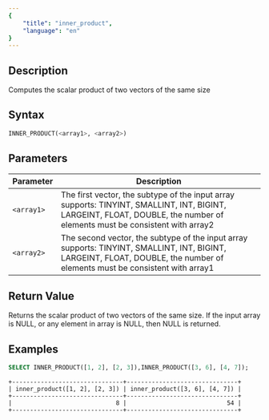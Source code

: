 ```yaml
---
{
    "title": "inner_product",
    "language": "en"
}
---
```


<!-- 
Licensed to the Apache Software Foundation (ASF) under one
or more contributor license agreements.  See the NOTICE file
distributed with this work for additional information
regarding copyright ownership.  The ASF licenses this file
to you under the Apache License, Version 2.0 (the
"License"); you may not use this file except in compliance
with the License.  You may obtain a copy of the License at
  http://www.apache.org/licenses/LICENSE-2.0
Unless required by applicable law or agreed to in writing,
software distributed under the License is distributed on an
"AS IS" BASIS, WITHOUT WARRANTIES OR CONDITIONS OF ANY
KIND, either express or implied.  See the License for the
specific language governing permissions and limitations
under the License.
-->


## Description

Computes the scalar product of two vectors of the same size

## Syntax

```sql
INNER_PRODUCT(<array1>, <array2>)
```

## Parameters

| Parameter | Description |
| -- |--|
| `<array1>` | The first vector, the subtype of the input array supports: TINYINT, SMALLINT, INT, BIGINT, LARGEINT, FLOAT, DOUBLE, the number of elements must be consistent with array2 |
| `<array2>` | The second vector, the subtype of the input array supports: TINYINT, SMALLINT, INT, BIGINT, LARGEINT, FLOAT, DOUBLE, the number of elements must be consistent with array1 |

## Return Value

Returns the scalar product of two vectors of the same size. If the input array is NULL, or any element in array is NULL, then NULL is returned.

## Examples

```sql
SELECT INNER_PRODUCT([1, 2], [2, 3]),INNER_PRODUCT([3, 6], [4, 7]);
```

```text
+-------------------------------+-------------------------------+
| inner_product([1, 2], [2, 3]) | inner_product([3, 6], [4, 7]) |
+-------------------------------+-------------------------------+
|                             8 |                            54 |
+-------------------------------+-------------------------------+
```
